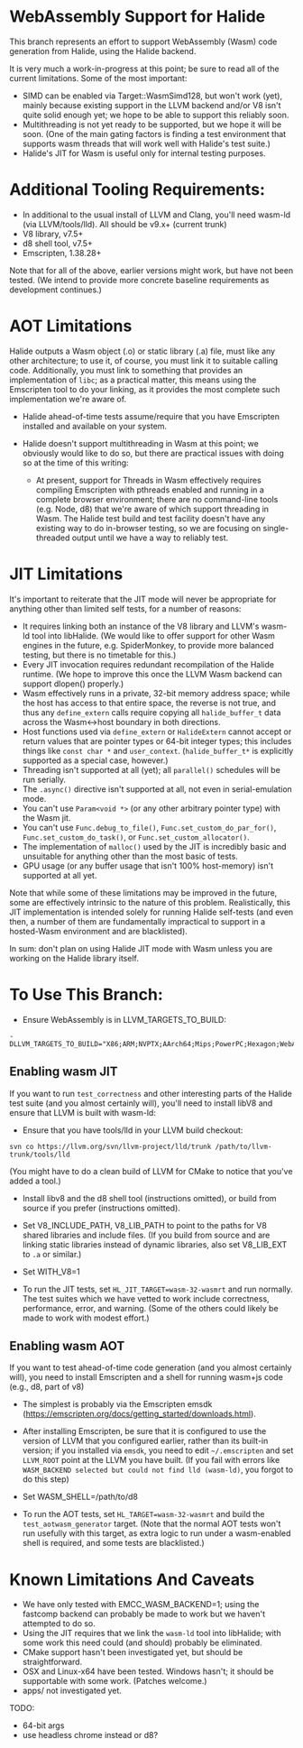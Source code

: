 # WebAssembly Support for Halide

This branch represents an effort to support WebAssembly (Wasm) code generation from Halide, using the Halide backend.

It is very much a work-in-progress at this point; be sure to read all of the current limitations. Some of the most important:

- SIMD can be enabled via Target::WasmSimd128, but won't work (yet), mainly because existing support in the LLVM backend and/or V8 isn't quite solid enough yet; we hope to be able to support this reliably soon.
- Multithreading is not yet ready to be supported, but we hope it will be soon. (One of the main gating factors is finding a test environment that supports wasm threads that will work well with Halide's test suite.)
- Halide's JIT for Wasm is useful only for internal testing purposes.

# Additional Tooling Requirements:
- In additional to the usual install of LLVM and Clang, you'll need wasm-ld (via LLVM/tools/lld). All should be v9.x+ (current trunk)
- V8 library, v7.5+
- d8 shell tool, v7.5+
- Emscripten, 1.38.28+

Note that for all of the above, earlier versions might work, but have not been tested. (We intend to provide more concrete baseline requirements as development continues.)

# AOT Limitations

Halide outputs a Wasm object (.o) or static library (.a) file, must like any other architecture; to use it, of course, you must link it to suitable calling code. Additionally, you must link to something that provides an implementation of `libc`; as a practical matter, this means using the Emscripten tool to do your linking, as it provides the most complete such implementation we're aware of.

- Halide ahead-of-time tests assume/require that you have Emscripten installed and available on your system.

- Halide doesn't support multithreading in Wasm at this point; we obviously would like to do so, but there are practical issues with doing so at the time of this writing:

  - At present, support for Threads in Wasm effectively requires compiling Emscripten with pthreads enabled and running in a complete browser environment; there are no command-line tools (e.g. Node, d8) that we're aware of which support threading in Wasm. The Halide test build and test facility doesn't have any existing way to do in-browser testing, so we are focusing on single-threaded output until we have a way to reliably test.


# JIT Limitations

It's important to reiterate that the JIT mode will never be appropriate for anything other than limited self tests, for a number of reasons:

- It requires linking both an instance of the V8 library and LLVM's wasm-ld tool into libHalide. (We would like to offer support for other Wasm engines in the future, e.g. SpiderMonkey, to provide more balanced testing, but there is no timetable for this.)
- Every JIT invocation requires redundant recompilation of the Halide runtime. (We hope to improve this once the LLVM Wasm backend can support dlopen() properly.)
- Wasm effectively runs in a private, 32-bit memory address space; while the host has access to that entire space, the reverse is not true, and thus any `define_extern` calls require copying all `halide_buffer_t` data across the Wasm<->host boundary in both directions.
- Host functions used via `define_extern` or `HalideExtern` cannot accept or return values that are pointer types or 64-bit integer types; this includes things like `const char *` and `user_context`. (`halide_buffer_t*` is explicitly supported as a special case, however.)
- Threading isn't supported at all (yet); all `parallel()` schedules will be run serially.
- The `.async()` directive isn't supported at all, not even in serial-emulation mode.
- You can't use `Param<void *>` (or any other arbitrary pointer type) with the Wasm jit.
- You can't use `Func.debug_to_file()`, `Func.set_custom_do_par_for()`, `Func.set_custom_do_task()`, or `Func.set_custom_allocator()`.
- The implementation of `malloc()` used by the JIT is incredibly basic and unsuitable for anything other than the most basic of tests.
- GPU usage (or any buffer usage that isn't 100% host-memory) isn't supported at all yet.

Note that while some of these limitations may be improved in the future, some are effectively intrinsic to the nature of this problem. Realistically, this JIT implementation is intended solely for running Halide self-tests (and even then, a number of them are fundamentally impractical to support in a hosted-Wasm environment and are blacklisted).

In sum: don't plan on using Halide JIT mode with Wasm unless you are working on the Halide library itself.

# To Use This Branch:

- Ensure WebAssembly is in LLVM_TARGETS_TO_BUILD:
```
-DLLVM_TARGETS_TO_BUILD="X86;ARM;NVPTX;AArch64;Mips;PowerPC;Hexagon;WebAssembly
```

## Enabling wasm JIT
If you want to run `test_correctness` and other interesting parts of the Halide test suite (and you almost certainly will), you'll need to install libV8 and ensure that LLVM is built with wasm-ld:

- Ensure that you have tools/lld in your LLVM build checkout:
```
svn co https://llvm.org/svn/llvm-project/lld/trunk /path/to/llvm-trunk/tools/lld
```

(You might have to do a clean build of LLVM for CMake to notice that you've added a tool.)

- Install libv8 and the d8 shell tool (instructions omitted), or build from source if you prefer (instructions omitted).

- Set V8_INCLUDE_PATH, V8_LIB_PATH to point to the paths for V8 shared libraries and include files. (If you build from source and are linking static libraries instead of dynamic libraries, also set V8_LIB_EXT to `.a` or similar.)

- Set WITH_V8=1

- To run the JIT tests, set `HL_JIT_TARGET=wasm-32-wasmrt` and run normally. The test suites which we have vetted to work include correctness, performance, error, and warning. (Some of the others could likely be made to work with modest effort.)

## Enabling wasm AOT

If you want to test ahead-of-time code generation (and you almost certainly will), you need to install Emscripten and a shell for running wasm+js code (e.g., d8, part of v8)

- The simplest is probably via the Emscripten emsdk (https://emscripten.org/docs/getting_started/downloads.html).

- After installing Emscripten, be sure that it is configured to use the version of LLVM that you configured earlier, rather than its built-in version; if you installed via `emsdk`, you need to edit `~/.emscripten` and set `LLVM_ROOT` point at the LLVM you have built. (If you fail with errors like `WASM_BACKEND selected but could not find lld (wasm-ld)`, you forgot to do this step)

- Set WASM_SHELL=/path/to/d8

- To run the AOT tests, set `HL_TARGET=wasm-32-wasmrt` and build the `test_aotwasm_generator` target. (Note that the normal AOT tests won't run usefully with this target, as extra logic to run under a wasm-enabled shell is required, and some tests are blacklisted.)

# Known Limitations And Caveats
- We have only tested with EMCC_WASM_BACKEND=1; using the fastcomp backend can probably be made to work but we haven't attempted to do so.
- Using the JIT requires that we link the `wasm-ld` tool into libHalide; with some work this need could (and should) probably be eliminated.
- CMake support hasn't been investigated yet, but should be straightforward.
- OSX and Linux-x64 have been tested. Windows hasn't; it should be supportable with some work. (Patches welcome.)
- apps/ not investigated yet.


TODO:
- 64-bit args
- use headless chrome instead or d8?


